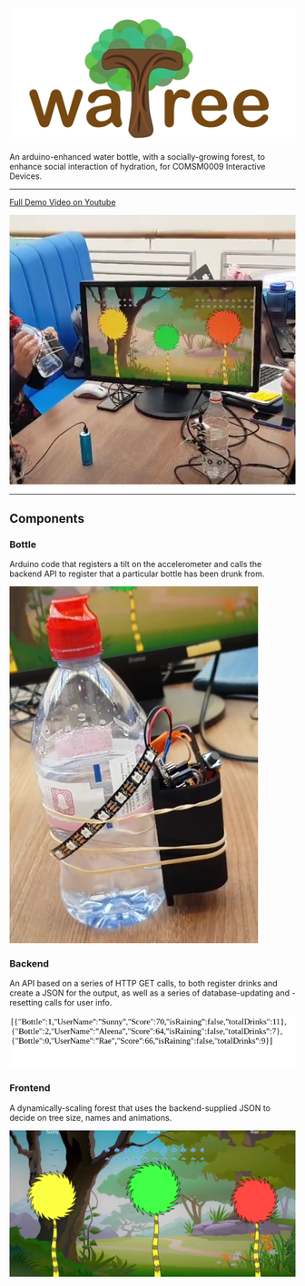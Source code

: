 ![waTree](https://github.com/LukeStorry/waTree/blob/master/frontend/Pics/watree%20logo.png)

An arduino-enhanced water bottle, with a socially-growing forest, to enhance social interaction of hydration, for COMSM0009 Interactive Devices.

---

[Full Demo Video on Youtube](https://youtu.be/FimLVj6nT68)

![Image of full system](https://github.com/LukeStorry/waTree/blob/master/frontend/Pics/study%20space.png)

---

## Components

### Bottle
Arduino code that registers a tilt on the accelerometer and calls the backend API to register that a particular bottle has been drunk from.

![Bottle](https://github.com/LukeStorry/waTree/blob/master/frontend/Pics/bottle.png)


### Backend
An API based on a series of HTTP GET calls, to both register drinks and create a JSON for the output, as well as a series of database-updating and -resetting calls for user info.

![Backend screenshot](https://github.com/LukeStorry/waTree/blob/master/frontend/Pics/watree-backend.png)


### Frontend
A dynamically-scaling forest that uses the backend-supplied JSON to decide on tree size, names and animations.

![screenshot of frontend](https://github.com/LukeStorry/waTree/blob/master/frontend/Pics/watree-frontend.png)
